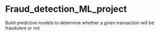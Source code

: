 # Fraud_detection_ML_project
Build predictive models to determine whether a given transaction will be fraudulent or not
